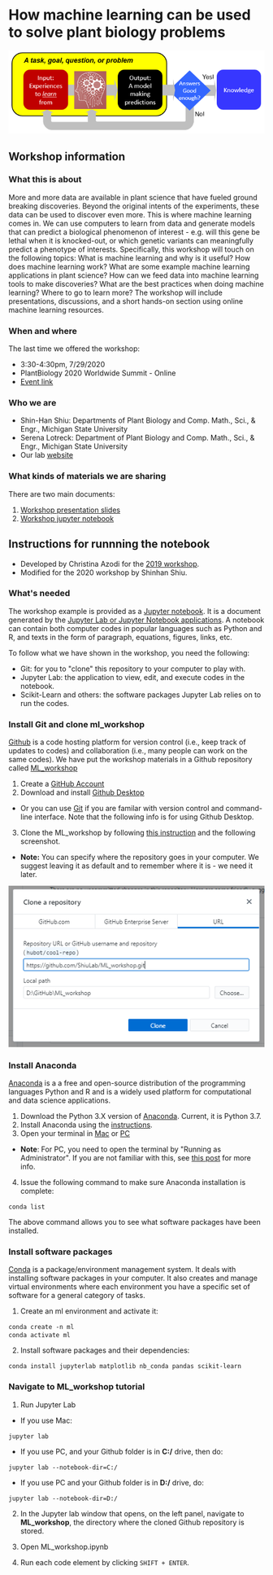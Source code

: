 # How machine learning can be used to solve plant biology problems

![alt text](./img/img_what_ml_is.png)

## Workshop information

### What this is about

More and more data are available in plant science that have fueled ground breaking discoveries. Beyond the original intents of the experiments, these data can be used to discover even more. This is where machine learning comes in. We can use computers to learn from data and generate models that can predict a biological phenomenon of interest - e.g. will this gene be lethal when it is knocked-out, or which genetic variants can meaningfully predict a phenotype of interests. Specifically, this workshop will touch on the following topics: What is machine learning and why is it useful? How does machine learning work? What are some example machine learning applications in plant science? How can we feed data into machine learning tools to make discoveries? What are the best practices when doing machine learning? Where to go to learn more? The workshop will include presentations, discussions, and a short hands-on section using online machine learning resources.

### When and where

The last time we offered the workshop:
* 3:30-4:30pm, 7/29/2020
* PlantBiology 2020 Worldwide Summit - Online
* [Event link](https://www.eventscribe.com/2020/ASPB/fsPopup.asp?Mode=presInfo&PresentationID=742105)

### Who we are

* Shin-Han Shiu: Departments of Plant Biology and Comp. Math., Sci., & Engr., Michigan State University
* Serena Lotreck: Department of Plant Biology and Comp. Math., Sci., & Engr., Michigan State University
* Our lab [website](https://shiulab.github.io/)

### What kinds of materials we are sharing

There are two main documents:
1. [Workshop presentation slides](https://github.com/ShiuLab/ML_workshop/blob/master/ML_workshop_presentation.pptx)
2. [Workshop jupyter notebook](https://github.com/ShiuLab/ML_workshop/blob/master/ML_workshop_example_run.ipynb)

## Instructions for runnning the notebook

* Developed by Christina Azodi for the [2019 workshop](https://github.com/azodichr/ML-Pipeline/tree/master/Workshop).
* Modified for the 2020 workshop by Shinhan Shiu.

### What's needed

The workshop example is provided as a [Jupyter notebook](https://jupyter-notebook-beginner-guide.readthedocs.io/en/latest/what_is_jupyter.html). It is a document generated by the [Jupyter Lab or Jupyter Notebook applications](](https://jupyter.org/install.html)). A notebook can contain both computer codes in popular languages such as Python and R, and texts in the form of paragraph, equations, figures, links, etc.

To follow what we have shown in the workshop, you need the following:
* Git: for you to "clone" this repository to your computer to play with.
* Jupyter Lab: the application to view, edit, and execute codes in the notebook.
* Scikit-Learn and others: the software packages Jupyter Lab relies on to run the codes.

### Install Git and clone ml_workshop

[Github](https://github.com/) is a code hosting platform for version control (i.e., keep track of updates to codes) and collaboration (i.e., many people can work on the same codes). We have put the workshop materials in a Github repository called [ML_workshop]()

1. Create a [GitHub Account](https://github.com/join)
2. Download and install [Github Desktop](https://desktop.github.com/)
  * Or you can use [Git](https://git-scm.com/book/en/v2/Getting-Started-Installing-Git) if you are familar with version control and command-line interface. Note that the following info is for using Github Desktop.
3. Clone the ML_workshop by following [this instruction](https://docs.github.com/en/desktop/contributing-and-collaborating-using-github-desktop/cloning-and-forking-repositories-from-github-desktop) and the following screenshot.
  * __Note:__ You can specify where the repository goes in your computer. We suggest leaving it as default and to remember where it is - we need it later.
  
![alt text](./img/img_clone_repository.png)

### Install Anaconda

[Anaconda](https://www.anaconda.com/) is a a free and open-source distribution of the programming languages Python and R and is a widely used platform for computational and data science applications.

1. Download the Python 3.X version of [Anaconda](https://www.anaconda.com/products/individual#Downloads). Current, it is Python 3.7.
2. Install Anaconda using the [instructions](https://docs.anaconda.com/anaconda/install/).
3. Open your terminal in [Mac](https://support.apple.com/guide/terminal/open-or-quit-terminal-apd5265185d-f365-44cb-8b09-71a064a42125/mac) or [PC](https://www.wikihow.com/Open-Terminal-in-Windows) 
  * __Note__: For PC, you need to open the terminal by "Running as Administrator". If you are not familiar with this, see [this post](https://www.itechtics.com/run-programs-administrator/) for more info.
  
4. Issue the following command to make sure Anaconda installation is complete:
```
conda list
```
The above command allows you to see what software packages have been installed.

### Install software packages

[Conda](https://docs.conda.io/en/latest/) is a package/environment management system. It deals with installing software packages in your computer. It also creates and manage virtual environments where each environment you have a specific set of software for a general category of tasks.  

1. Create an ml environment and activate it:
```
conda create -n ml
conda activate ml
```

2. Install software packages and their dependencies:
```
conda install jupyterlab matplotlib nb_conda pandas scikit-learn
```

### Navigate to ML_workshop tutorial 

1. Run Jupyter Lab

* If you use Mac:

```
jupyter lab
```
* If you use PC, and your Github folder is in __C:/__ drive, then do:
```
jupyter lab --notebook-dir=C:/
```
* If you use PC and your Github folder is in __D:/__ drive, do:
```
jupyter lab --notebook-dir=D:/
```

2. In the Jupyter lab window that opens, on the left panel, navigate to __ML_workshop__, the directory where the cloned Github repository is stored.

3. Open ML_workshop.ipynb

4. Run each code element by clicking ```SHIFT + ENTER```.
